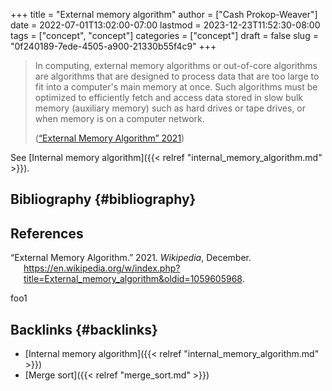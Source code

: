 +++
title = "External memory algorithm"
author = ["Cash Prokop-Weaver"]
date = 2022-07-01T13:02:00-07:00
lastmod = 2023-12-23T11:52:30-08:00
tags = ["concept", "concept"]
categories = ["concept"]
draft = false
slug = "0f240189-7ede-4505-a900-21330b55f4c9"
+++

> In computing, external memory algorithms or out-of-core algorithms are algorithms that are designed to process data that are too large to fit into a computer's main memory at once. Such algorithms must be optimized to efficiently fetch and access data stored in slow bulk memory (auxiliary memory) such as hard drives or tape drives, or when memory is on a computer network.
>
> (<a href="#citeproc_bib_item_1">“External Memory Algorithm” 2021</a>)

See [Internal memory algorithm]({{< relref "internal_memory_algorithm.md" >}}).


## Bibliography {#bibliography}

## References

<style>.csl-entry{text-indent: -1.5em; margin-left: 1.5em;}</style><div class="csl-bib-body">
  <div class="csl-entry"><a id="citeproc_bib_item_1"></a>“External Memory Algorithm.” 2021. <i>Wikipedia</i>, December. <a href="https://en.wikipedia.org/w/index.php?title=External_memory_algorithm&oldid=1059605968">https://en.wikipedia.org/w/index.php?title=External_memory_algorithm&#38;oldid=1059605968</a>.</div>
</div>

foo1


## Backlinks {#backlinks}

-   [Internal memory algorithm]({{< relref "internal_memory_algorithm.md" >}})
-   [Merge sort]({{< relref "merge_sort.md" >}})
